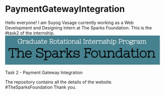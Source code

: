 # PaymentGatewayIntegration
Hello everyone!
I am Suyog Vasage currently working as a Web Development and Designing Intern at The Sparks Foundation.
This is the #task2 of the internship.
![](https://github.com/SuyogVasage/paymentgateway.github-io/blob/main/img/Screenshot_2021-07-13-15-34-17-76.jpg)

Task 2 - Payment Gateway Integration

The repository contains all the details of the website.
#TheSparksFoundation
Thank you.
